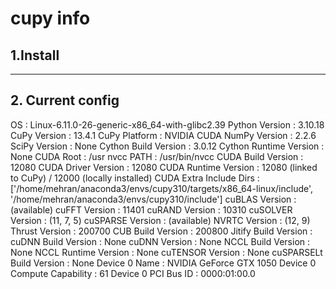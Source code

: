 # cupy info

## 1.Install


---

## 2. Current config

OS                           : Linux-6.11.0-26-generic-x86_64-with-glibc2.39
Python Version               : 3.10.18
CuPy Version                 : 13.4.1
CuPy Platform                : NVIDIA CUDA
NumPy Version                : 2.2.6
SciPy Version                : None
Cython Build Version         : 3.0.12
Cython Runtime Version       : None
CUDA Root                    : /usr
nvcc PATH                    : /usr/bin/nvcc
CUDA Build Version           : 12080
CUDA Driver Version          : 12080
CUDA Runtime Version         : 12080 (linked to CuPy) / 12000 (locally installed)
CUDA Extra Include Dirs      : ['/home/mehran/anaconda3/envs/cupy310/targets/x86_64-linux/include', '/home/mehran/anaconda3/envs/cupy310/include']
cuBLAS Version               : (available)
cuFFT Version                : 11401
cuRAND Version               : 10310
cuSOLVER Version             : (11, 7, 5)
cuSPARSE Version             : (available)
NVRTC Version                : (12, 9)
Thrust Version               : 200700
CUB Build Version            : 200800
Jitify Build Version         : <unknown>
cuDNN Build Version          : None
cuDNN Version                : None
NCCL Build Version           : None
NCCL Runtime Version         : None
cuTENSOR Version             : None
cuSPARSELt Build Version     : None
Device 0 Name                : NVIDIA GeForce GTX 1050
Device 0 Compute Capability  : 61
Device 0 PCI Bus ID          : 0000:01:00.0

